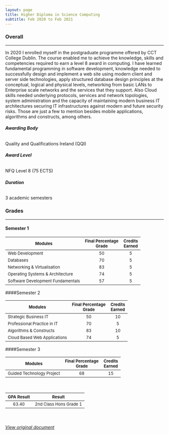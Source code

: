 ```yaml
---
layout: page
title: Higher Diploma in Science Computing
subtitle: Feb 2020 to Feb 2021
---
```


### **Overall** 

------

In 2020 I enrolled myself in the postgraduate programme offered by CCT College Dublin. The course enabled me to achieve the knowledge, skills and competencies required to earn a level 8 award in computing. I have learned fundamental programming in software development, knowledge needed to successfully design and implement a web site using modern client and server side technologies, apply structured database design principles at the conceptual, logical and physical levels, networking from basic LANs to Enterprise scale networks and the services that they support. Also Cloud skills needed underlying protocols, services and network topologies, system administration and the capacity of maintaining modern business IT architectures securing IT infrastructures against modern and future security risks. Those are just a few to mention besides mobile applications, algorithms and constructs, among others. 



###### **Awarding Body**

Quality and Qualifications Ireland (QQI)

###### **Award Level**

NFQ Level 8 (75 ECTS)

###### **Duration**

3 academic semesters
<br>

### **Grades**

------
#### Semester 1

| <font size="2">Modules</font>                | <font size="2">Final Percentage<br />Grade</font> | <font size="2">Credits<br />Earned</font> |
| ------------------------------------------------------- | :-----------------------------------------------: | :---------------------------------------: |
| <font size="2"> Web Development</font>                  |             <font size="2">50</font>              |          <font size="2">5</font>          |
| <font size="2">Databases</font>                         |             <font size="2">70</font>              |          <font size="2">5</font>          |
| <font size="2">Networking & Virtualisation</font>       |             <font size="2">83</font>              |          <font size="2">5</font>          |
| <font size="2">Operating Systems & Architecture</font>  |             <font size="2">74</font>              |          <font size="2">5</font>          |
| <font size="2">Software Development Fundamentals</font> |             <font size="2">57</font>              |          <font size="2">5</font>          |

####Semester 2

| <font size="2">Modules</font>           | <font size="2">Final Percentage<br />Grade</font> | <font size="2">Credits<br />Earned </font> |
| -------------------------------------------------- | :-----------------------------------------------: | :----------------------------------------: |
| <font size="2">Strategic Business IT</font>        |             <font size="2">50</font>              |          <font size="2">10</font>          |
| <font size="2">Professional Practice in IT</font>  |             <font size="2">70</font>              |          <font size="2">5</font>           |
| <font size="2">Algorithms & Constructs</font>      |             <font size="2">83</font>              |          <font size="2">10</font>          |
| <font size="2">Cloud Based Web Applications</font> |             <font size="2">74</font>              |          <font size="2">5</font>           |

####Semester 3

| <font size="2">Modules</font>        | <font size="2">Final Percentage<br />Grade</font> | <font size="2">Credits<br />Earned</font> |
| ----------------------------------------------- | :-----------------------------------------------: | :---------------------------------------: |
| <font size="2">Guided Technology Project</font> |             <font size="2">68</font>              |         <font size="2">15</font>          |

<br>

| <font size="2">GPA Result</font> |         <font size="2">Result</font>         |
| :------------------------------: | :------------------------------------------: |
|   <font size="2">63.40</font>    | <font size="2">2nd Class Hons Grade 1</font> |

<br>

###### <a href ="assets/content/awardtranscript.pdf" target="_blank">View original document</a>